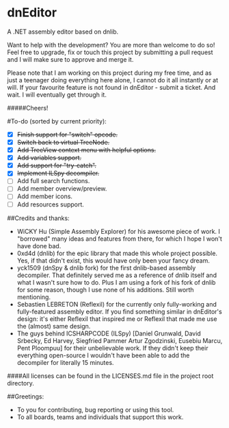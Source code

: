 dnEditor
========

A .NET assembly editor based on dnlib.

Want to help with the development? You are more than welcome to do so!
Feel free to upgrade, fix or touch this project by submitting a pull request and I will 
make sure to approve and merge it.

Please note that I am working on this project during my free time, and as just a teenager doing everything
here alone, I cannot do it all instantly or at will. If your favourite feature is not found in dnEditor - submit
a ticket. And wait. I will eventually get through it.

#####Cheers!

#To-do (sorted by current priority):
 - [x] ~~Finish support for "switch" opcode.~~
 - [x] ~~Switch back to virtual TreeNode.~~
 - [x] ~~Add TreeView context menu with helpful options.~~
 - [x] ~~Add variables support.~~
 - [x] ~~Add support for "try-catch".~~
 - [x] ~~Implement ILSpy decompiler.~~
 - [ ] Add full search functions.
 - [ ] Add member overview/preview.
 - [ ] Add member icons.
 - [ ] Add resources support.

##Credits and thanks:
 - WiCKY Hu (Simple Assembly Explorer) for his awesome piece of work. I "borrowed" many ideas and features
 from there, for which I hope I won't have done bad.
 - 0xd4d (dnlib) for the epic library that made this whole project possible. Yes, if that didn't exist,
 this would have only been your fancy dream.
 - yck1509 (dnSpy & dnlib fork) for the first dnlib-based assembly decompiler. That definitely served me as a
 reference of dnlib itself and what I wasn't sure how to do. Plus I am using a fork of his fork of dnlib for
 some reason, though I use none of his additions. Still worth mentioning.
 - Sebastien LEBRETON (Reflexil) for the currently only fully-working and fully-featured assembly
 editor. If you find something similar in dnEditor's design: it's either Reflexil that inspired me
 or Reflexil that made me use the (almost) same design.
 - The guys behind ICSHARPCODE (ILSpy) [Daniel Grunwald, David Srbecky, Ed Harvey, Siegfried Pammer
 Artur Zgodzinski, Eusebiu Marcu, Pent Ploompuu] for their unbelievable work. 
 If they didn't keep their everything open-source I wouldn't have been able to add the decompiler for literally 15 minutes.
 
####All licenses can be found in the LICENSES.md file in the project root directory.
 
##Greetings:
 - To you for contributing, bug reporting or using this tool.
 - To all boards, teams and individuals that support this work.